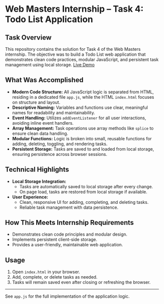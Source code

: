 # Web Masters Internship – Task 4: Todo List Application

## Task Overview

This repository contains the solution for Task 4 of the Web Masters internship. The objective was to build a Todo List web application that demonstrates clean code practices, modular JavaScript, and persistent task management using local storage.
[Live Demo](https://refactor-messy-todo-logic.netlify.app/)

## What Was Accomplished

- **Modern Code Structure:** All JavaScript logic is separated from HTML, residing in a dedicated file `app.js`, while the HTML `index.html` focuses on structure and layout.
- **Descriptive Naming:** Variables and functions use clear, meaningful names for readability and maintainability.
- **Event Handling:** Utilizes `addEventListener` for all user interactions, avoiding inline event handlers.
- **Array Management:** Task operations use array methods like `splice` to ensure clean data handling.
- **Modular Functions:** Logic is broken into small, reusable functions for adding, deleting, toggling, and rendering tasks.
- **Persistent Storage:** Tasks are saved to and loaded from local storage, ensuring persistence across browser sessions.

## Technical Highlights

- **Local Storage Integration:**
  - Tasks are automatically saved to local storage after every change.
  - On page load, tasks are restored from local storage if available.
- **User Experience:**
  - Clean, responsive UI for adding, completing, and deleting tasks.
  - Reliable task management with data persistence.

## How This Meets Internship Requirements

- Demonstrates clean code principles and modular design.
- Implements persistent client-side storage.
- Provides a user-friendly, maintainable web application.

## Usage

1. Open `index.html` in your browser.
2. Add, complete, or delete tasks as needed.
3. Tasks will remain saved even after closing or refreshing the browser.

---

See `app.js` for the full implementation of the application logic.

